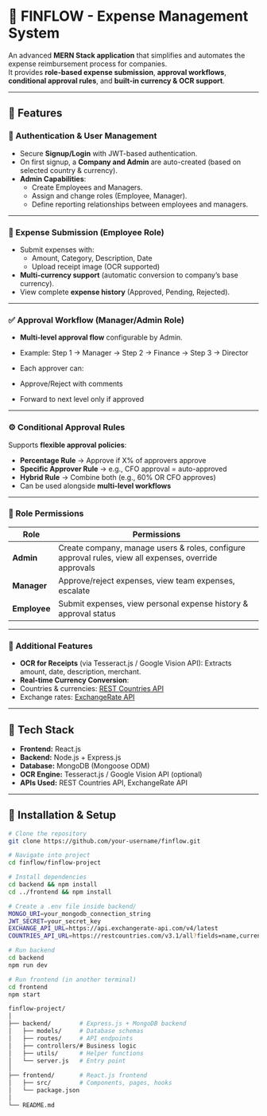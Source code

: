 # 💼 FINFLOW - Expense Management System

An advanced **MERN Stack application** that simplifies and automates the expense reimbursement process for companies.  
It provides **role-based expense submission**, **approval workflows**, **conditional approval rules**, and **built-in currency & OCR support**.

---

## 🚀 Features

### 🔐 Authentication & User Management
- Secure **Signup/Login** with JWT-based authentication.  
- On first signup, a **Company and Admin** are auto-created (based on selected country & currency).  
- **Admin Capabilities**:
  - Create Employees and Managers.  
  - Assign and change roles (Employee, Manager).  
  - Define reporting relationships between employees and managers.  

---

### 🧾 Expense Submission (Employee Role)
- Submit expenses with:
  - Amount, Category, Description, Date  
  - Upload receipt image (OCR supported)  
- **Multi-currency support** (automatic conversion to company’s base currency).  
- View complete **expense history** (Approved, Pending, Rejected).  

---

### ✅ Approval Workflow (Manager/Admin Role)
- **Multi-level approval flow** configurable by Admin.  
- Example:
Step 1 → Manager → Step 2 → Finance → Step 3 → Director

- Each approver can:
- Approve/Reject with comments  
- Forward to next level only if approved  

---

### ⚙ Conditional Approval Rules
Supports **flexible approval policies**:
- **Percentage Rule** → Approve if X% of approvers approve  
- **Specific Approver Rule** → e.g., CFO approval = auto-approved  
- **Hybrid Rule** → Combine both (e.g., 60% OR CFO approves)  
- Can be used alongside **multi-level workflows**  

---

### 👤 Role Permissions
| Role      | Permissions |
|-----------|-------------|
| **Admin** | Create company, manage users & roles, configure approval rules, view all expenses, override approvals |
| **Manager** | Approve/reject expenses, view team expenses, escalate |
| **Employee** | Submit expenses, view personal expense history & approval status |

---

### 🧠 Additional Features
- **OCR for Receipts** (via Tesseract.js / Google Vision API): Extracts amount, date, description, merchant.  
- **Real-time Currency Conversion**:
- Countries & currencies: [REST Countries API](https://restcountries.com/v3.1/all?fields=name,currencies)  
- Exchange rates: [ExchangeRate API](https://api.exchangerate-api.com/v4/latest/USD)  

---

## 🧩 Tech Stack
- **Frontend:** React.js  
- **Backend:** Node.js + Express.js  
- **Database:** MongoDB (Mongoose ODM)  
- **OCR Engine:** Tesseract.js / Google Vision API (optional)  
- **APIs Used:** REST Countries API, ExchangeRate API  

---

## 🧪 Installation & Setup

```bash
# Clone the repository
git clone https://github.com/your-username/finflow.git

# Navigate into project
cd finflow/finflow-project

# Install dependencies
cd backend && npm install
cd ../frontend && npm install

# Create a .env file inside backend/
MONGO_URI=your_mongodb_connection_string
JWT_SECRET=your_secret_key
EXCHANGE_API_URL=https://api.exchangerate-api.com/v4/latest
COUNTRIES_API_URL=https://restcountries.com/v3.1/all?fields=name,currencies

# Run backend
cd backend
npm run dev

# Run frontend (in another terminal)
cd frontend
npm start

finflow-project/
│
├── backend/        # Express.js + MongoDB backend
│   ├── models/     # Database schemas
│   ├── routes/     # API endpoints
│   ├── controllers/# Business logic
│   ├── utils/      # Helper functions
│   └── server.js   # Entry point
│
├── frontend/       # React.js frontend
│   ├── src/        # Components, pages, hooks
│   └── package.json
│
└── README.md

